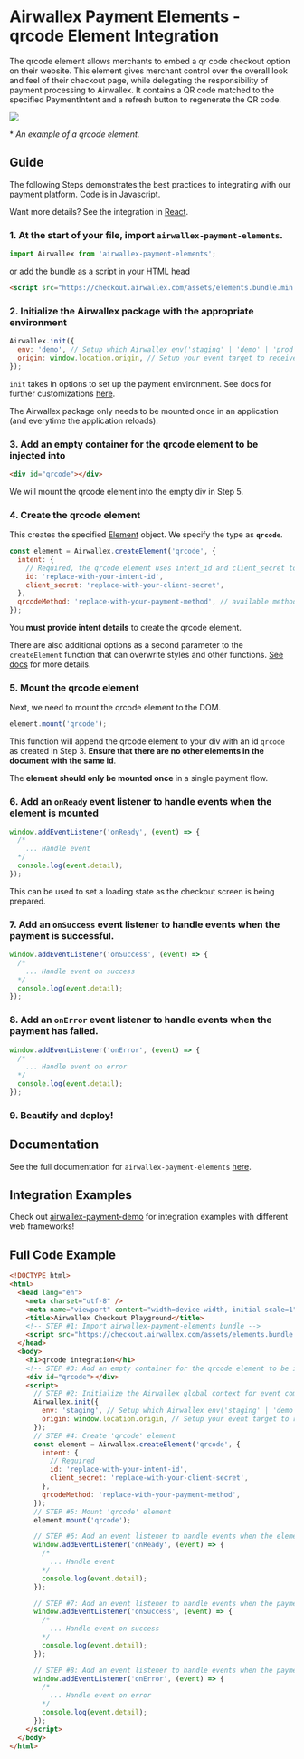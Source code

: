 # Airwallex Payment Elements - qrcode Element Integration

The qrcode element allows merchants to embed a qr code checkout option on their website. This element gives merchant control over the overall look and feel of their checkout page, while delegating the responsibility of payment processing to Airwallex. It contains a QR code matched to the specified PaymentIntent and a refresh button to regenerate the QR code.

![](assets/qrcode.gif)

\* _An example of a qrcode element._

## Guide

The following Steps demonstrates the best practices to integrating with our payment platform. Code is in Javascript.

Want more details? See the integration in [React](/integrations/react/src/components/Qrcode.jsx).

### 1. At the start of your file, import `airwallex-payment-elements`.

```js
import Airwallex from 'airwallex-payment-elements';
```

or add the bundle as a script in your HTML head

```html
<script src="https://checkout.airwallex.com/assets/elements.bundle.min.js"></script>
```

### 2. Initialize the Airwallex package with the appropriate environment

```js
Airwallex.init({
  env: 'demo', // Setup which Airwallex env('staging' | 'demo' | 'prod') to integrate with
  origin: window.location.origin, // Setup your event target to receive the browser events message
});
```

`init` takes in options to set up the payment environment. See docs for further customizations [here](/docs#init).

The Airwallex package only needs to be mounted once in an application (and everytime the application reloads).

### 3. Add an empty container for the qrcode element to be injected into

```html
<div id="qrcode"></div>
```

We will mount the qrcode element into the empty div in Step 5.

### 4. Create the qrcode element

This creates the specified [Element](/docs#Element) object. We specify the type as **`qrcode`**.

```js
const element = Airwallex.createElement('qrcode', {
  intent: {
    // Required, the qrcode element uses intent_id and client_secret to prepare checkout
    id: 'replace-with-your-intent-id',
    client_secret: 'replace-with-your-client-secret',
  },
  qrcodeMethod: 'replace-with-your-payment-method', // available methods: 'alipayhk', 'kakaopay', 'wechatpay'
});
```

You **must provide intent details** to create the qrcode element.

There are also additional options as a second parameter to the `createElement` function that can overwrite styles and other functions. [See docs](/docs#createElement) for more details.

### 5. Mount the qrcode element

Next, we need to mount the qrcode element to the DOM.

```js
element.mount('qrcode');
```

This function will append the qrcode element to your div with an id `qrcode` as created in Step 3. **Ensure that there are no other elements in the document with the same id**.

The **element should only be mounted once** in a single payment flow.

### 6. Add an `onReady` event listener to handle events when the element is mounted

```js
window.addEventListener('onReady', (event) => {
  /*
    ... Handle event
  */
  console.log(event.detail);
});
```

This can be used to set a loading state as the checkout screen is being prepared.

### 7. Add an `onSuccess` event listener to handle events when the payment is successful.

```js
window.addEventListener('onSuccess', (event) => {
  /*
    ... Handle event on success
  */
  console.log(event.detail);
});
```

### 8. Add an `onError` event listener to handle events when the payment has failed.

```js
window.addEventListener('onError', (event) => {
  /*
    ... Handle event on error
  */
  console.log(event.detail);
});
```

### 9. Beautify and deploy!

## Documentation

See the full documentation for `airwallex-payment-elements` [here](/docs).

## Integration Examples

Check out [airwallex-payment-demo](/../../tree/master) for integration examples with different web frameworks!

## Full Code Example

```html
<!DOCTYPE html>
<html>
  <head lang="en">
    <meta charset="utf-8" />
    <meta name="viewport" content="width=device-width, initial-scale=1" />
    <title>Airwallex Checkout Playground</title>
    <!-- STEP #1: Import airwallex-payment-elements bundle -->
    <script src="https://checkout.airwallex.com/assets/elements.bundle.min.js"></script>
  </head>
  <body>
    <h1>qrcode integration</h1>
    <!-- STEP #3: Add an empty container for the qrcode element to be injected into -->
    <div id="qrcode"></div>
    <script>
      // STEP #2: Initialize the Airwallex global context for event communication
      Airwallex.init({
        env: 'staging', // Setup which Airwallex env('staging' | 'demo' | 'prod') to integrate with
        origin: window.location.origin, // Setup your event target to receive the browser events message
      });
      // STEP #4: Create 'qrcode' element
      const element = Airwallex.createElement('qrcode', {
        intent: {
          // Required
          id: 'replace-with-your-intent-id',
          client_secret: 'replace-with-your-client-secret',
        },
        qrcodeMethod: 'replace-with-your-payment-method',
      });
      // STEP #5: Mount 'qrcode' element
      element.mount('qrcode');

      // STEP #6: Add an event listener to handle events when the element is mounted
      window.addEventListener('onReady', (event) => {
        /*
          ... Handle event
        */
        console.log(event.detail);
      });

      // STEP #7: Add an event listener to handle events when the payment is successful.
      window.addEventListener('onSuccess', (event) => {
        /*
          ... Handle event on success
        */
        console.log(event.detail);
      });

      // STEP #8: Add an event listener to handle events when the payment has failed.
      window.addEventListener('onError', (event) => {
        /*
          ... Handle event on error
        */
        console.log(event.detail);
      });
    </script>
  </body>
</html>
```
